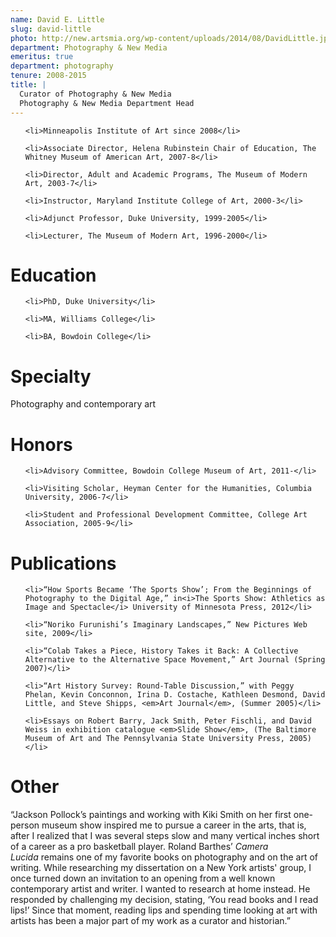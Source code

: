 ```yaml
---
name: David E. Little
slug: david-little
photo: http://new.artsmia.org/wp-content/uploads/2014/08/DavidLittle.jpg
department: Photography & New Media
emeritus: true
department: photography
tenure: 2008-2015
title: |
  Curator of Photography & New Media
  Photography & New Media Department Head
---
```


<ul>

	<li>Minneapolis Institute of Art since 2008</li>

	<li>Associate Director, Helena Rubinstein Chair of Education, The Whitney Museum of American Art, 2007-8</li>

	<li>Director, Adult and Academic Programs, The Museum of Modern Art, 2003-7</li>

	<li>Instructor, Maryland Institute College of Art, 2000-3</li>

	<li>Adjunct Professor, Duke University, 1999-2005</li>

	<li>Lecturer, The Museum of Modern Art, 1996-2000</li>

</ul>

# Education

<ul>

	<li>PhD, Duke University</li>

	<li>MA, Williams College</li>

	<li>BA, Bowdoin College</li>

</ul>

# Specialty

Photography and contemporary art

# Honors

<ul>

	<li>Advisory Committee, Bowdoin College Museum of Art, 2011-</li>

	<li>Visiting Scholar, Heyman Center for the Humanities, Columbia University, 2006-7</li>

	<li>Student and Professional Development Committee, College Art Association, 2005-9</li>

</ul>

# Publications

<ul>

	<li>“How Sports Became ‘The Sports Show’; From the Beginnings of Photography to the Digital Age,” in<i>The Sports Show: Athletics as Image and Spectacle</i> University of Minnesota Press, 2012</li>

	<li>“Noriko Furunishi’s Imaginary Landscapes,” New Pictures Web site, 2009</li>

	<li>“Colab Takes a Piece, History Takes it Back: A Collective Alternative to the Alternative Space Movement,” Art Journal (Spring 2007)</li>

	<li>“Art History Survey: Round-Table Discussion,” with Peggy Phelan, Kevin Conconnon, Irina D. Costache, Kathleen Desmond, David Little, and Steve Shipps, <em>Art Journal</em>, (Summer 2005)</li>

	<li>Essays on Robert Barry, Jack Smith, Peter Fischli, and David Weiss in exhibition catalogue <em>Slide Show</em>, (The Baltimore Museum of Art and The Pennsylvania State University Press, 2005)</li>

</ul>

# Other

“Jackson Pollock’s paintings and working with Kiki Smith on her first one-person museum show inspired me to pursue a career in the arts, that is, after I realized that I was several steps slow and many vertical inches short of a career as a pro basketball player. Roland Barthes’ <em>Camera Lucida</em> remains one of my favorite books on photography and on the art of writing. While researching my dissertation on a New York artists' group, I once turned down an invitation to an opening from a well known contemporary artist and writer. I wanted to research at home instead. He responded by challenging my decision, stating, ‘You read books and I read lips!’ Since that moment, reading lips and spending time looking at art with artists has been a major part of my work as a curator and historian.”
